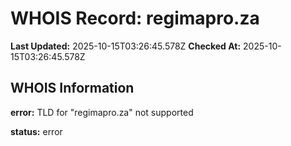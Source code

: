# WHOIS Record: regimapro.za

**Last Updated:** 2025-10-15T03:26:45.578Z
**Checked At:** 2025-10-15T03:26:45.578Z

## WHOIS Information

**error:** TLD for "regimapro.za" not supported

**status:** error

